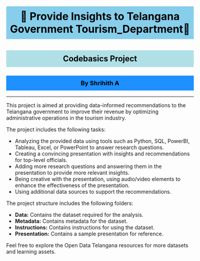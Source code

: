 # <div align="center" style="background-color: #87CEEB; padding: 10px; color:000000">🔮 Provide Insights to Telangana Government Tourism_Department🔮</div>
## <div align="center" style="background-color: #B0E0E6; padding: 10px; color:000000">Codebasics Project</div>
### <div align="center" style="background-color: #1E90FF; padding: 10px; color:000000">By Shrihith A</div>



---

This project is aimed at providing data-informed recommendations to the Telangana government to improve their revenue by optimizing administrative operations in the tourism industry. 

The project includes the following tasks:
- Analyzing the provided data using tools such as Python, SQL, PowerBI, Tableau, Excel, or PowerPoint to answer research questions.
- Creating a convincing presentation with insights and recommendations for top-level officials.
- Adding more research questions and answering them in the presentation to provide more relevant insights.
- Being creative with the presentation, using audio/video elements to enhance the effectiveness of the presentation.
- Using additional data sources to support the recommendations.

The project structure includes the following folders:
- **Data:** Contains the dataset required for the analysis.
- **Metadata:** Contains metadata for the dataset.
- **Instructions:** Contains instructions for using the dataset.
- **Presentation:** Contains a sample presentation for reference.

Feel free to explore the Open Data Telangana resources for more datasets and learning assets.

